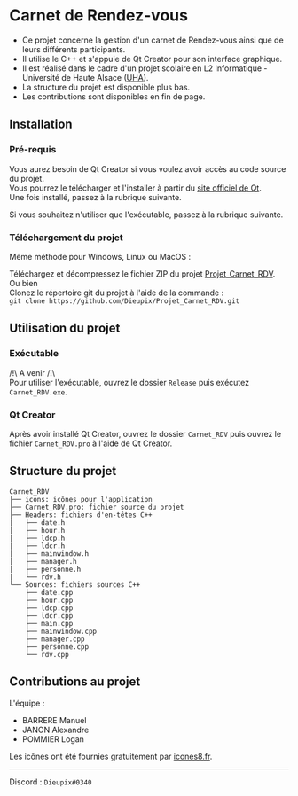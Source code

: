 # Carnet de Rendez-vous

- Ce projet concerne la gestion d'un carnet de Rendez-vous ainsi que de leurs différents participants.
- Il utilise le C++ et s'appuie de Qt Creator pour son interface graphique.
- Il est réalisé dans le cadre d'un projet scolaire en L2 Informatique - Université de Haute Alsace ([UHA](www.uha.fr)).
- La structure du projet est disponible plus bas.
- Les contributions sont disponibles en fin de page.

## Installation

### Pré-requis

Vous aurez besoin de Qt Creator si vous voulez avoir accès au code source du projet.\
Vous pourrez le télécharger et l'installer à partir du [site officiel de Qt](https://www.qt.io/download-open-source).\
Une fois installé, passez à la rubrique suivante.

Si vous souhaitez n'utiliser que l'exécutable, passez à la rubrique suivante.

### Téléchargement du projet

Même méthode pour Windows, Linux ou MacOS :

Téléchargez et décompressez le fichier ZIP du projet [Projet_Carnet_RDV](https://github.com/Dieupix/Projet_Carnet_RDV/archive/main.zip).\
Ou bien\
Clonez le répertoire git du projet à l'aide de la commande :\
` git clone https://github.com/Dieupix/Projet_Carnet_RDV.git `

## Utilisation du projet

### Exécutable

/!\ A venir /!\ \
Pour utiliser l'exécutable, ouvrez le dossier ` Release ` puis exécutez ` Carnet_RDV.exe `.

### Qt Creator

Après avoir installé Qt Creator, ouvrez le dossier ` Carnet_RDV ` puis ouvrez le fichier ` Carnet_RDV.pro ` à l'aide de Qt Creator.

## Structure du projet

```
Carnet_RDV
├── icons: icônes pour l'application
├── Carnet_RDV.pro: fichier source du projet
├── Headers: fichiers d'en-têtes C++
|   ├── date.h
|   ├── hour.h
|   ├── ldcp.h
|   ├── ldcr.h
|   ├── mainwindow.h
|   ├── manager.h
|   ├── personne.h
|   └── rdv.h
└── Sources: fichiers sources C++
    ├── date.cpp
    ├── hour.cpp
    ├── ldcp.cpp
    ├── ldcr.cpp
    ├── main.cpp
    ├── mainwindow.cpp
    ├── manager.cpp
    ├── personne.cpp
    └── rdv.cpp
```

## Contributions au projet

L'équipe :
- BARRERE Manuel
- JANON Alexandre
- POMMIER Logan

Les icônes ont été fournies gratuitement par [icones8.fr](https://icones8.fr).

---

Discord : ` Dieupix#0340 `

